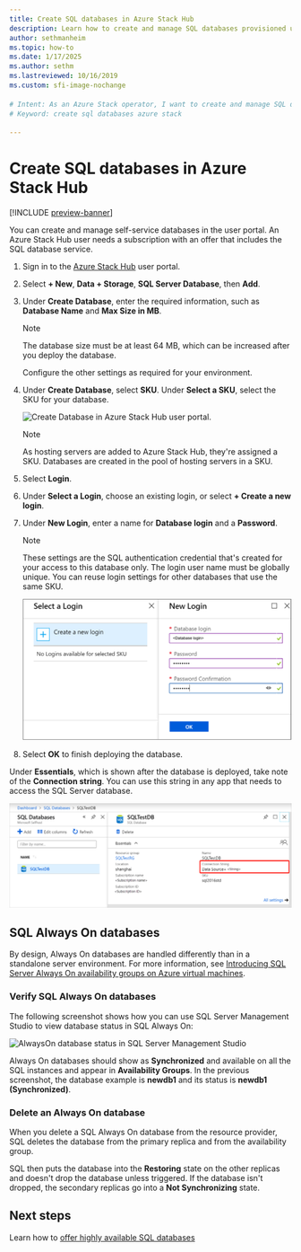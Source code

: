 ```yaml
---
title: Create SQL databases in Azure Stack Hub
description: Learn how to create and manage SQL databases provisioned using the SQL resource provider adapter.
author: sethmanheim
ms.topic: how-to
ms.date: 1/17/2025
ms.author: sethm
ms.lastreviewed: 10/16/2019
ms.custom: sfi-image-nochange

# Intent: As an Azure Stack operator, I want to create and manage SQL databases provisiuoned using the SQL resource provider adapter.
# Keyword: create sql databases azure stack

---
```


# Create SQL databases in Azure Stack Hub

[!INCLUDE [preview-banner](../includes/sql-mysql-rp-limit-access.md)]

You can create and manage self-service databases in the user portal. An Azure Stack Hub user needs a subscription with an offer that includes the SQL database service.

1. Sign in to the [Azure Stack Hub](azure-stack-overview.md) user portal.
1. Select **+ New**, **Data + Storage**, **SQL Server Database**, then **Add**.
1. Under **Create Database**, enter the required information, such as **Database Name** and **Max Size in MB**.

   > [!NOTE]
   > The database size must be at least 64 MB, which can be increased after you deploy the database.

   Configure the other settings as required for your environment.

1. Under **Create Database**, select **SKU**. Under **Select a SKU**, select the SKU for your database.

   ![Create Database in Azure Stack Hub user portal.](./media/azure-stack-sql-rp-deploy/newsqldba.png)

   > [!NOTE]
   > As hosting servers are added to Azure Stack Hub, they're assigned a SKU. Databases are created in the pool of hosting servers in a SKU.

1. Select **Login**.
1. Under **Select a Login**, choose an existing login, or select **+ Create a new login**.
1. Under **New Login**, enter a name for **Database login** and a **Password**.

   > [!NOTE]
   > These settings are the SQL authentication credential that's created for your access to this database only. The login user name must be globally unique. You can reuse login settings for other databases that use the same SKU.

   ![Create a new database login in Azure Stack Hub user portal](./media/azure-stack-sql-rp-deploy/create-new-login-a.png)

1. Select **OK** to finish deploying the database.

Under **Essentials**, which is shown after the database is deployed, take note of the **Connection string**. You can use this string in any app that needs to access the SQL Server database.

![Retrieve the connection string for the SQL Server database](./media/azure-stack-sql-rp-deploy/sql-db-settings-a.png)

## SQL Always On databases

By design, Always On databases are handled differently than in a standalone server environment. For more information, see [Introducing SQL Server Always On availability groups on Azure virtual machines](/azure/azure-sql/virtual-machines/windows/availability-group-overview).

### Verify SQL Always On databases

The following screenshot shows how you can use SQL Server Management Studio to view database status in SQL Always On:

![AlwaysOn database status in SQL Server Management Studio](./media/azure-stack-sql-rp-deploy/verify-always-on.png)

Always On databases should show as **Synchronized** and available on all the SQL instances and appear in **Availability Groups**. In the previous screenshot, the database example is **newdb1** and its status is **newdb1 (Synchronized)**.

### Delete an Always On database

When you delete a SQL Always On database from the resource provider, SQL deletes the database from the primary replica and from the availability group.

SQL then puts the database into the **Restoring** state on the other replicas and doesn't drop the database unless triggered. If the database isn't dropped, the secondary replicas go into a **Not Synchronizing** state.

## Next steps

Learn how to [offer highly available SQL databases](azure-stack-tutorial-sql.md)
